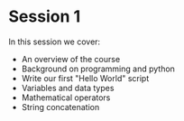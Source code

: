 # Session 1

In this session we cover:
- An overview of the course
- Background on programming and python
- Write our first "Hello World" script
- Variables and data types
- Mathematical operators
- String concatenation
